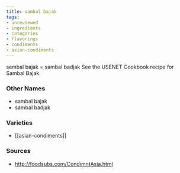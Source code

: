 ```yaml
---
title: sambal bajak
tags:
- unreviewed
- ingredients
- categories
- flavorings
- condiments
- asian-condiments
---
```

sambal bajak = sambal badjak See the USENET Cookbook recipe for Sambal Bajak.

### Other Names

* sambal bajak
* sambal badjak

### Varieties

* [[asian-condiments]]

### Sources
* http://foodsubs.com/CondimntAsia.html
